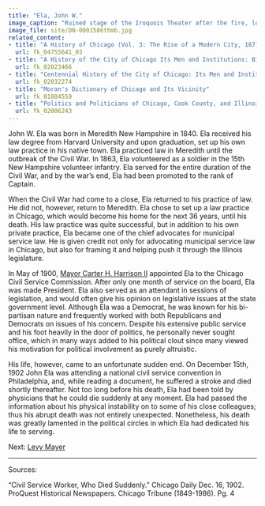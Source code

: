 ```yaml
---
title: "Ela, John W."
image_caption: "Ruined stage of the Iroquois Theater after the fire, looking down from the balcony."
image_file: site/DN-0001586thmb.jpg
related_content:
- title: "A History of Chicago (Vol. 3: The Rise of a Modern City, 1871-1893)"
  url: fk_04755641_03
- title: "A History of the City of Chicago Its Men and Institutions: Biographical Sketches of Leading Citizens"
  url: fk_02023466
- title: "Centennial History of the City of Chicago: Its Men and Institutions"
  url: fk_02032274
- title: "Moran's Dictionary of Chicago and Its Vicinity"
  url: fk_01884559
- title: "Politics and Politicians of Chicago, Cook County, and Illinois 1787-1887"
  url: fk_02006243
---
```


John W. Ela was born in Meredith New Hampshire in 1840. Ela received his law degree from Harvard University and upon graduation, set up his own law practice in his native town. Ela practiced law in Meredith until the outbreak of the Civil War. In 1863, Ela volunteered as a soldier in the 15th New Hampshire volunteer infantry. Ela served for the entire duration of the Civil War, and by the war’s end, Ela had been promoted to the rank of Captain.

When the Civil War had come to a close, Ela returned to his practice of law. He did not, however, return to Meredith. Ela chose to set up a law practice in Chicago, which would become his home for the next 36 years, until his death. His law practice was quite successful, but in addition to his own private practice, Ela became one of the chief advocates for municipal service law. He is given credit not only for advocating municipal service law in Chicago, but also for framing it and helping push it through the Illinois legislature.

In May of 1900, [Mayor Carter H. Harrison II](/legal/mayors/harrisonJr/) appointed Ela to the Chicago Civil Service Commission. After only one month of service on the board, Ela was made President. Ela also served as an attendant in sessions of legislation, and would often give his opinion on legislative issues at the state government level. Although Ela was a Democrat, he was known for his bi-partisan nature and frequently worked with both Republicans and Democrats on issues of his concern. Despite his extensive public service and his foot heavily in the door of politics, he personally never sought office, which in many ways added to his political clout since many viewed his motivation for political involvement as purely altruistic.

His life, however, came to an unfortunate sudden end. On December 15th, 1902 John Ela was attending a national civil service convention in Philadelphia, and, while reading a document, he suffered a stroke and died shortly thereafter. Not too long before his death, Ela had been told by physicians that he could die suddenly at any moment. Ela had passed the information about his physical instability on to some of his close colleagues; thus his abrupt death was not entirely unexpected. Nonetheless, his death was greatly lamented in the political circles in which Ela had dedicated his life to serving.

Next:  [Levy Mayer](/legal/laweyers/levymayer/)

---
Sources:

“Civil Service Worker, Who Died Suddenly.” Chicago Daily Dec. 16, 1902. ProQuest Historical Newspapers. Chicago Tribune (1849-1986). Pg. 4
